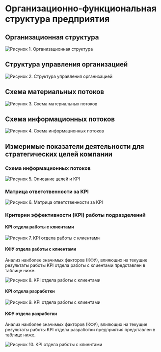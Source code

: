 # Организационно-функциональная структура предприятия

## Организационная структура
![](../img/оргстр.png "Рисунок 1. Организационная структура")

## Структура управления организацией
![](../img/струпр.png "Рисунок 2. Структура управления организацией") 

## Схема материальных потоков
![](../img/матпотоки.png "Рисунок 3. Схема материальных потоков")

## Схема информационных потоков
![](../img/инфпотоки.png "Рисунок 4. Схема информационных потоков")

## Измеримые показатели деятельности для стратегических целей компании 
### Схема информационных потоков
![](../img/табkpi.png "Рисунок 5. Описание целей и KPI")

### Матрица ответственности за KPI 
![](../img/матротв.png "Рисунок 6. Матрица ответственности за KPI ")

### Критерии эффективности (KPI) работы подразделений 
#### KPI отдела работы с клиентами 
![](../img/kpiотдкл.png "Рисунок 7. KPI отдела работы с клиентами")

#### КФУ отдела работы с клиентами
Анализ наиболее значимых факторов (КФУ), влияющих на текущие результаты работы KPI отдела работы с клиентами представлен в таблице ниже.

![](../img/табkpiотдкл.png "Рисунок 8. KPI отдела работы с клиентами")

#### KPI отдела разработки 
![](../img/kpiотдраз.png "Рисунок 9. KPI отдела работы с клиентами")

#### КФУ отдела разработки
Анализ наиболее значимых факторов (КФУ), влияющих на текущие результаты работы KPI отдела разработки предприятия представлен в таблице ниже.

![](../img/табkpiотдраз.png "Рисунок 10. KPI отдела работы с клиентами")

